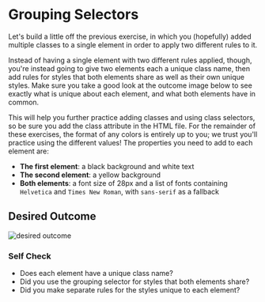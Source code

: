 # Grouping Selectors

Let's build a little off the previous exercise, in which you (hopefully) added multiple classes to a single 
element in order to apply two different rules to it.

Instead of having a single element with two different rules applied, though, you're instead going to give 
two elements each a unique class name, then add rules for styles that both elements share as well as their 
own unique styles. Make sure you take a good look at the outcome image below to see exactly what is unique 
about each element, and what both elements have in common.

This will help you further practice adding classes and using class selectors, so be sure you add the class 
attribute in the HTML file. For the remainder of these exercises, the format of any colors is entirely up 
to you; we trust you'll practice using the different values! The properties you need to add to each element are:

* **The first element**: a black background and white text
* **The second element**: a yellow background
* **Both elements**: a font size of 28px and a list of fonts containing `Helvetica` and `Times New Roman`, 
with `sans-serif` as a fallback 

## Desired Outcome
![desired outcome](./desired-outcome.png)


### Self Check
- Does each element have a unique class name?
- Did you use the grouping selector for styles that both elements share?
- Did you make separate rules for the styles unique to each element?
